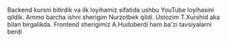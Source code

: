 Backend kursni bitirdik va ilk loyihamiz sifatida ushbu YouTube loyihasini qildik. Ammo barcha ishni sherigim Nurzotbek qildi. Ustozim T.Xurshid aka bilan birgalikda. Frontend sherigimiz A.Hudoberdi ham ba'zi tavsiyalarni berdi
